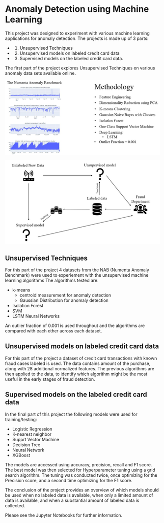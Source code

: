 # Anomaly Detection using Machine Learning

This project was designed to experiment with various machine learning applications for anomaly detection. The projects is made up of 3 parts:
* 1. Unsupervised Techniques
* 2. Unsupervised models on labeled credit card data
* 3. Supervised models on the labeled credit card data.

The first part of the project explores Unsupervised Techniques on various anomaly data sets available online.

![](/Images/Unsupervised_Design1.JPG)

![](/Images/Project_Design.JPG)

## Unsupervised Techniques
For this part of the project 4 datasets from the NAB (Numenta Anomaly Benchmark) were used to experiement with the unsupervised machine learning algorithms
The algorithms tested are:
* k-means
  * centroid measurement for anomaly detection
  * Gaussian Distribution for anomaly detection
* Isolation Forest
* SVM
* LSTM Neural Networks

An outlier fraction of 0.001 is used throughout and the algorithms are compared with each other across each dataset.

## Unsupervised models on labeled credit card data
For this part of the project a dataset of credit card transactions with known fraud cases labeled is used. The data contains amount of the purchase, along with 28 additional normalized features. The previous algorithms are then applied to the data, to identify which algorithm might be the most useful in the early stages of fraud detection.

## Supervised models on the labeled credit card data
In the final part of this project the following models were used for training/testing:
* Logistic Regression
* K-nearest neighbor
* Supprt Vector Machine
* Decision Tree
* Neural Network
* XGBoost

The models are accessed using accuracy, precision, recall and F1 score. The best model was then selected for Hyperparameter tuning using a grid search algorithm. The tuning was conducted twice, once optimizing for the Precision score, and a second time optimizing for the F1 score.

The conclusion of the project provides an overview of which models should be used when no labeled data is available, when only a limited amount of data is available, and when a substantial amount of labeled data is collected.

Please see the Jupyter Notebooks for further information.
